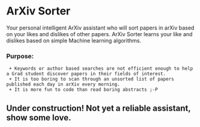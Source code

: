 # ArXiv Sorter

Your personal intelligent ArXiv assistant who will sort papers in arXiv based on your likes and dislikes of other papers.
ArXiv Sorter learns your like and dislikes based on simple Machine learning algorithms.

### Purpose: 
	 + Keywords or author based searches are not efficient enough to help a Grad student discover papers in their fields of interest.
	 + It is too boring to scan through an unsorted list of papers published each day in arXiv every morning.
	 + It is more fun to code than read boring abstracts ;-P

## Under construction!  Not yet a reliable assistant, show some love.
